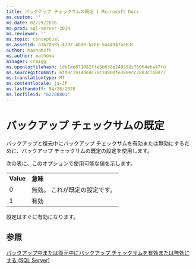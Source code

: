 ```yaml
---
title: バックアップ チェックサムの既定 | Microsoft Docs
ms.custom: ''
ms.date: 02/29/2016
ms.prod: sql-server-2014
ms.reviewer: ''
ms.topic: conceptual
ms.assetid: a3b70885-47d7-4bd0-b28b-5a44947ae83c
author: mashamsft
ms.author: mathoma
manager: craigg
ms.openlocfilehash: 1db1ae871082ffe5b638e249592c75064eba47fd
ms.sourcegitcommit: 6fd8c1914de4c7ac24900fe388ecc7883c740077
ms.translationtype: MT
ms.contentlocale: ja-JP
ms.lasthandoff: 04/26/2020
ms.locfileid: "62788801"
---
```

# <a name="backup-checksum-default"></a>バックアップ チェックサムの既定
  バックアップと復元中にバックアップ チェックサムを有効または無効にするために、バックアップ チェックサムの既定の設定を使用します。  
  
 次の表に、このオプションで使用可能な値を示します。  
  
|||  
|-|-|  
|**Value**|**意味**|  
|0|無効。 これが既定の設定です。|  
|1|有効|  
  
 設定はすぐに有効になります。  
  
## <a name="see-also"></a>参照  
 [バックアップ中または復元中にバックアップ チェックサムを有効または無効にする &#40;SQL Server&#41;](../relational-databases/backup-restore/enable-or-disable-backup-checksums-during-backup-or-restore-sql-server.md)  
  
  
